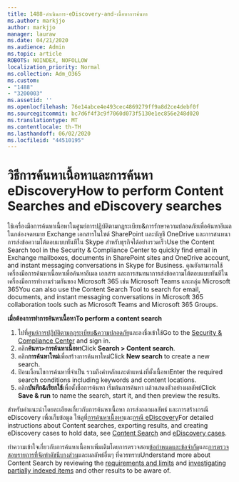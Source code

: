 ```yaml
---
title: 1488-ดําเนินการ-eDiscovery-and-เนื้อหาการค้นหา
ms.author: markjjo
author: markjjo
manager: lauraw
ms.date: 04/21/2020
ms.audience: Admin
ms.topic: article
ROBOTS: NOINDEX, NOFOLLOW
localization_priority: Normal
ms.collection: Adm_O365
ms.custom:
- "1488"
- "3200003"
ms.assetid: ''
ms.openlocfilehash: 76e14abce4e493cec4869279ff9a8d2ce4debf0f
ms.sourcegitcommit: bc7d6f4f3c9f7060d073f5130e1ec856e248d020
ms.translationtype: MT
ms.contentlocale: th-TH
ms.lasthandoff: 06/02/2020
ms.locfileid: "44510195"
---
```

# <a name="how-to-perform-content-searches-and-ediscovery-searches"></a><span data-ttu-id="50679-102">วิธีการค้นหาเนื้อหาและการค้นหา eDiscovery</span><span class="sxs-lookup"><span data-stu-id="50679-102">How to perform Content Searches and eDiscovery searches</span></span>

<span data-ttu-id="50679-103">ใช้เครื่องมือการค้นหาเนื้อหาในศูนย์การปฏิบัติตามกฎระเบียบ&การรักษาความปลอดภัยเพื่อค้นหาอีเมลในกล่องจดหมาย Exchange เอกสารในไซต์ SharePoint และบัญชี OneDrive และการสนทนาการส่งข้อความโต้ตอบแบบทันทีใน Skype สําหรับธุรกิจได้อย่างรวดเร็ว</span><span class="sxs-lookup"><span data-stu-id="50679-103">Use the Content Search tool in the Security & Compliance Center to quickly find email in Exchange mailboxes, documents in SharePoint sites and OneDrive account, and instant messaging conversations in Skype for Business.</span></span> <span data-ttu-id="50679-104">คุณยังสามารถใช้เครื่องมือการค้นหาเนื้อหาเพื่อค้นหาอีเมล เอกสาร และการสนทนาการส่งข้อความโต้ตอบแบบทันทีในเครื่องมือการทํางานร่วมกันของ Microsoft 365 เช่น Microsoft Teams และกลุ่ม Microsoft 365</span><span class="sxs-lookup"><span data-stu-id="50679-104">You can also use the Content Search Tool to search for email, documents, and instant messaging conversations in Microsoft 365 collaboration tools such as Microsoft Teams and Microsoft 365 Groups.</span></span>

<span data-ttu-id="50679-105">**เมื่อต้องการทําการค้นหาเนื้อหา**</span><span class="sxs-lookup"><span data-stu-id="50679-105">**To perform a content search**</span></span>

1. <span data-ttu-id="50679-106">ไปที่[ศูนย์การปฏิบัติตามกฎระเบียบ&ความปลอดภัย](https://protection.office.com)และลงชื่อเข้าใช้</span><span class="sxs-lookup"><span data-stu-id="50679-106">Go to the [Security & Compliance Center](https://protection.office.com) and sign in.</span></span>
2. <span data-ttu-id="50679-107">คลิก**ค้นหา>การค้นหาเนื้อหา**</span><span class="sxs-lookup"><span data-stu-id="50679-107">Click **Search > Content search**.</span></span>
3. <span data-ttu-id="50679-108">คลิก**การค้นหาใหม่**เพื่อสร้างการค้นหาใหม่</span><span class="sxs-lookup"><span data-stu-id="50679-108">Click **New search** to create a new search.</span></span>
4. <span data-ttu-id="50679-109">ป้อนเงื่อนไขการค้นหาที่จําเป็น รวมถึงคําหลักและตําแหน่งที่ตั้งเนื้อหา</span><span class="sxs-lookup"><span data-stu-id="50679-109">Enter the required search conditions including keywords and content locations.</span></span>  
5. <span data-ttu-id="50679-110">คลิก**บันทึก&เรียกใช้**เพื่อตั้งชื่อการค้นหา เริ่มต้นการค้นหา แล้วแสดงตัวอย่างผลลัพธ์</span><span class="sxs-lookup"><span data-stu-id="50679-110">Click **Save & run** to name the search, start it, and then preview the results.</span></span>

<span data-ttu-id="50679-111">สําหรับคําแนะนําโดยละเอียดเกี่ยวกับการค้นหาเนื้อหา การส่งออกผลลัพธ์ และการสร้างกรณี eDiscovery เพื่อเก็บข้อมูล ให้ดูที่[การค้นหาเนื้อหา](https://docs.microsoft.com/microsoft-365/compliance/content-search)และ[กรณี eDiscovery](https://docs.microsoft.com/microsoft-365/compliance/ediscovery-cases)</span><span class="sxs-lookup"><span data-stu-id="50679-111">For detailed instructions about Content searches, exporting results, and creating eDiscovery cases to hold data, see [Content Search](https://docs.microsoft.com/microsoft-365/compliance/content-search) and [eDiscovery cases](https://docs.microsoft.com/microsoft-365/compliance/ediscovery-cases).</span></span>

<span data-ttu-id="50679-112">ทําความเข้าใจเกี่ยวกับการค้นหาเนื้อหาเพิ่มเติมโดยการตรวจสอบ[ข้อกําหนดและข้อจํากัด](https://docs.microsoft.com/microsoft-365/compliance/limits-for-content-search)และ[การตรวจสอบรายการที่จัดทําดัชนีบางส่วน](https://docs.microsoft.com/microsoft-365/compliance/investigating-partially-indexed-items-in-ediscovery)และผลลัพธ์อื่นๆ ที่ควรทราบ</span><span class="sxs-lookup"><span data-stu-id="50679-112">Understand more about Content Search by reviewing the [requirements and limits](https://docs.microsoft.com/microsoft-365/compliance/limits-for-content-search) and  [investigating partially indexed items](https://docs.microsoft.com/microsoft-365/compliance/investigating-partially-indexed-items-in-ediscovery) and other results to be aware of.</span></span>